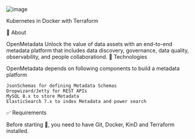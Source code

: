 ![image](https://user-images.githubusercontent.com/23049337/227799381-8b29bbdf-54d2-405d-a292-bf683ca4a78b.png)

 
Kubernetes in Docker with Terraform



🎯 About

OpenMetadata Unlock the value of data assets with an end-to-end metadata platform that includes data discovery, governance, data quality, observability, and people collaborationd.
🚀 Technologies

OpenMetadata depends on following components to build a metadata platform

    JsonSchemas for defining Metadata Schemas
    Dropwizard/Jetty for REST APIs
    MySQL 8.x to store Metadata
    ElasticSearch 7.x to index Metadata and power search

✅ Requirements

Before starting 🏁, you need to have Git, Docker, KinD and Terraform installed.

